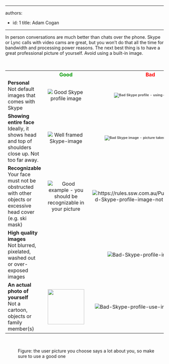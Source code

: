 

---
authors:
  - id: 1
    title: Adam Cogan
---




<span class='intro'> ​In person conversations are much better than chats over the phone. Skype or Lync calls with video cams are great, but you won’t do that all the time for bandwidth and processing power reasons. The next best thing is to have a great professional picture of yourself. Avoid using a built-in image. </span>

​​<table cellspacing="0" width="100%" class="ssw15-rteTable-default"><tbody><tr class="ssw15-rteTableEvenRow-default"><td class="ssw15-rteTableEvenCol-default" style="width&#58;33.3333%;">​</td><td class="ssw15-rteTableOddCol-default" style="width&#58;33.3333%;text-align&#58;center;">​<strong style="color&#58;#009900;"><span style="color&#58;#009900;"><span style="color&#58;#009900;">Good</span></span></strong></td><td class="ssw15-rteTableEvenCol-default" style="width&#58;33.3333%;text-align&#58;center;">​<strong style="color&#58;#ff0000;"><span style="color&#58;#ff0000;"><span style="color&#58;#ff0000;">Bad</span></span></strong></td></tr><tr class="ssw15-rteTableOddRow-default"><td class="ssw15-rteTableEvenCol-default">​<strong>Personal</strong><br>Not default images tha​t comes with Skype</td><td class="ssw15-rteTableOddCol-default" style="text-align&#58;center;">​<img src="/PublishingImages/Good-Skype-profile-image.jpg" alt="Good Skype profile image" style="margin&#58;5px;" />​​</td><td class="ssw15-rteTableEvenCol-default" style="text-align&#58;center;">​<img src="/PublishingImages/Bad-Skype-profile-image-default.jpg" alt="Bad Skype profile  - using default image" style="color&#58;#555555;font-size&#58;11px;font-weight&#58;bold;margin&#58;5px;" /></td></tr><tr class="ssw15-rteTableEvenRow-default"><td class="ssw15-rteTableEvenCol-default"><strong>​Showing entire face</strong><div>Ideally, it shows head and top of shoulders close up. Not too far away.</div></td><td class="ssw15-rteTableOddCol-default" style="text-align&#58;center;">​<img src="/PublishingImages/Good-Skype-well-framed-image.jpg" alt="Well framed Skype-image" style="margin&#58;5px;" /></td><td class="ssw15-rteTableEvenCol-default" style="text-align&#58;center;">​<img src="/PublishingImages/Bad-Skype-profile-image-too-far-away.jpg" alt="Bad Skype image - picture taken from too far away" style="color&#58;#555555;font-size&#58;11px;font-weight&#58;bold;margin&#58;5px;" /></td></tr><tr class="ssw15-rteTableOddRow-default"><td class="ssw15-rteTableEvenCol-default">​<strong>Recognizable</strong><div>Your face must not be obstructed with other objects or excessive head cover (e.g. ski mask)</div></td><td class="ssw15-rteTableOddCol-default" style="text-align&#58;center;">​<img src="/PublishingImages/Good-Skype-personal-image.jpg" alt="Good example - you should be recognizable in your picture" style="margin&#58;5px;" /></td><td class="ssw15-rteTableEvenCol-default" style="text-align&#58;center;">​<img src="/PublishingImages/Bad-Skype-profile-image-not-recognizable.jpg" alt="https&#58;//rules.ssw.com.au/PublishingImages/Bad-Skype-profile-image-not-recognizable.jpg" style="margin&#58;5px;" /></td></tr><tr class="ssw15-rteTableEvenRow-default"><td class="ssw15-rteTableEvenCol-default"><div><strong>High quality images</strong></div><div>Not blurred, pixelated, washed out or over-exposed images</div></td><td class="ssw15-rteTableOddCol-default" style="text-align&#58;center;">​<img src="/PublishingImages/Good-Skype-high-quality.jpg" alt="" style="margin&#58;5px;" /></td><td class="ssw15-rteTableEvenCol-default" style="text-align&#58;center;">​<img src="/PublishingImages/Bad-Skype-profile-image-blurry.jpg" alt="Bad-Skype-profile-image-blurry" style="margin&#58;5px;" /></td></tr><tr class="ssw15-rteTableOddRow-default"><td class="ssw15-rteTableEvenCol-default">​<strong>An actual photo of yourself</strong><div>Not a cartoon, objects or family member(s)</div></td><td class="ssw15-rteTableOddCol-default" style="text-align&#58;center;">​<img src="/PublishingImages/Good-Skype-actual-person.jpg" alt="" style="margin&#58;5px;width&#58;116px;height&#58;112px;" /></td><td class="ssw15-rteTableEvenCol-default" style="text-align&#58;center;">​<img src="/PublishingImages/Bad-Skype-profile-use-image-of-yourself.jpg" alt="Bad-Skype-profile-use-image-of-yourself" style="margin&#58;5px;" /></td></tr></tbody></table><p class="ssw15-rteElement-GreyBox">&#160;<img src="/PublishingImages/Skype-screenshot.jpg" alt="" style="margin&#58;5px;" /></p><dd class="ssw15-rteElement-FigureNormal">Figure&#58; the user picture you choose says a lot about you, so make sure to use a good one</dd>


